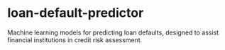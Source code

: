 # loan-default-predictor
Machine learning models for predicting loan defaults, designed to assist financial institutions in credit risk assessment. 
